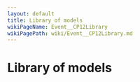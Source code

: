 ```yaml
---
layout: default
title: Library of models
wikiPageName: Event__CP12Library
wikiPagePath: wiki/Event__CP12Library.md
---
```

# Library of models
